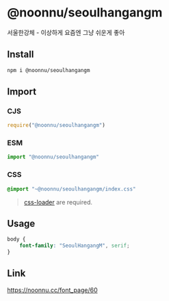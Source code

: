 # @noonnu/seoulhangangm
서울한강체 - 이상하게 요즘엔 그냥 쉬운게 좋아

## Install
```sh
npm i @noonnu/seoulhangangm
```
## Import
### CJS
```js
require("@noonnu/seoulhangangm")
```
### ESM
```js
import "@noonnu/seoulhangangm"
```
### CSS 
```css
@import "~@noonnu/seoulhangangm/index.css"
```
> [css-loader](https://github.com/webpack-contrib/css-loader) are required.

## Usage
```css
body {
    font-family: "SeoulHangangM", serif;
}
```

## Link
https://noonnu.cc/font_page/60